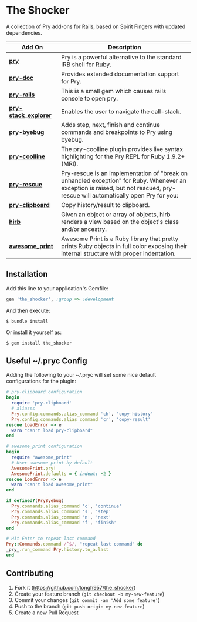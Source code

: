 # The Shocker

A collection of Pry add-ons for Rails, based on Spirit Fingers with updated dependencies.

| Add On  | Description
----------| -----------
[**pry**](https://github.com/pry/pry) | Pry is a powerful alternative to the standard IRB shell for Ruby.
[**pry-doc**](https://github.com/pry/pry-doc) | Provides extended documentation support for Pry.
[**pry-rails**](https://github.com/rweng/pry-rails) | This is a small gem which causes rails console to open pry.
[**pry-stack_explorer**](https://github.com/pry/pry-stack_explorer) | Enables the user to navigate the call-stack.
[**pry-byebug**](https://github.com/deivid-rodriguez/pry-byebug) | Adds step, next, finish and continue commands and breakpoints to Pry using byebug.
[**pry-coolline**](https://github.com/pry/pry-coolline) | The pry-coolline plugin provides live syntax highlighting for the Pry REPL for Ruby 1.9.2+ (MRI).
[**pry-rescue**](https://github.com/ConradIrwin/pry-rescue) | Pry-rescue is an implementation of "break on unhandled exception" for Ruby. Whenever an exception is raised, but not rescued, pry-rescue will automatically open Pry for you:
[**pry-clipboard**](https://github.com/hotchpotch/pry-clipboard) | Copy history/result to clipboard.
[**hirb**](https://github.com/cldwalker/hirb) | Given an object or array of objects, hirb renders a view based on the object's class and/or ancestry.
[**awesome_print**](https://github.com/michaeldv/awesome_print) | Awesome Print is a Ruby library that pretty prints Ruby objects in full color exposing their internal structure with proper indentation.

## Installation

Add this line to your application's Gemfile:

```ruby
gem 'the_shocker', :group => :development
```

And then execute:

    $ bundle install

Or install it yourself as:

    $ gem install the_shocker

## Useful ~/.pryc Config
Adding the following to your ~/.pryc will set some nice default configurations for the plugin:

```ruby
# pry-clipboard configuration
begin
  require 'pry-clipboard'
  # aliases
  Pry.config.commands.alias_command 'ch', 'copy-history'
  Pry.config.commands.alias_command 'cr', 'copy-result'
rescue LoadError => e
  warn "can't load pry-clipboard"
end

# awesome_print configuration
begin
  require "awesome_print"
  # User awesome print by default
  AwesomePrint.pry!
  AwesomePrint.defaults = { indent: -2 }
rescue LoadError => e
  warn "can't load awesome_print"
end

if defined?(PryByebug)
  Pry.commands.alias_command 'c', 'continue'
  Pry.commands.alias_command 's', 'step'
  Pry.commands.alias_command 'n', 'next'
  Pry.commands.alias_command 'f', 'finish'
end

# Hit Enter to repeat last command
Pry::Commands.command /^$/, "repeat last command" do
_pry_.run_command Pry.history.to_a.last
end

```

## Contributing

1. Fork it (https://github.com/longh957/the_shocker)
2. Create your feature branch (`git checkout -b my-new-feature`)
3. Commit your changes (`git commit -am 'Add some feature'`)
4. Push to the branch (`git push origin my-new-feature`)
5. Create a new Pull Request
